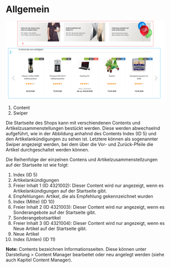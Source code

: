 # Allgemein 

![](Bilder/Abb011_ShopbereichSwiper_.png "Allgemeiner Shop-Bereich")

1.  Content
2.  Swiper

Die Startseite des Shops kann mit verschiendenen Contents und Artikelzusammenstellungen bestückt werden. Diese werden abwechselnd aufgeführt, wie in der Abbildung anhahnd des Contents Index \(ID 5\) und den Artikelankündigungen zu sehen ist. Letztere können als sogenannter Swiper angezeigt werden, bei dem über die Vor- und Zurück-Pfeile die Artikel durchgeschaltet werden können.

Die Reihenfolge der einzelnen Contens und Artikelzusammenstellzungen auf der Startseite ist wie folgt:

1.  Index \(ID 5\)
2.  Artikelankündigungen
3.  Freier Inhalt 1 \(ID 4321002\): Dieser Content wird nur angezeigt, wenn es Artikelankündigungen auf der Startseite gibt.
4.  Empfehlungen: Artikel, die als Empfehlung gekennzeichnet wurden
5.  Index \(Mitte\) \(ID 10\)
6.  Freier Inhalt 2 \(ID 4321003\): Dieser Content wird nur angezeigt, wenn es Sonderangebote auf der Startseite gibt.
7.  Sonderangebotsartikel
8.  Freier Inhalt 3 \(ID 4321004\): Dieser Content wird nur angezeigt, wenn es Neue Artikel auf der Startseite gibt.
9.  Neue Artikel
10. Index \(Unten\) \(ID 11\)

**Note:** Contents bezeichnen Informationsseiten. Diese können unter Darstellung \> Content Manager bearbeitet oder neu angelegt werden \(siehe auch Kapitel Content Manager\).



